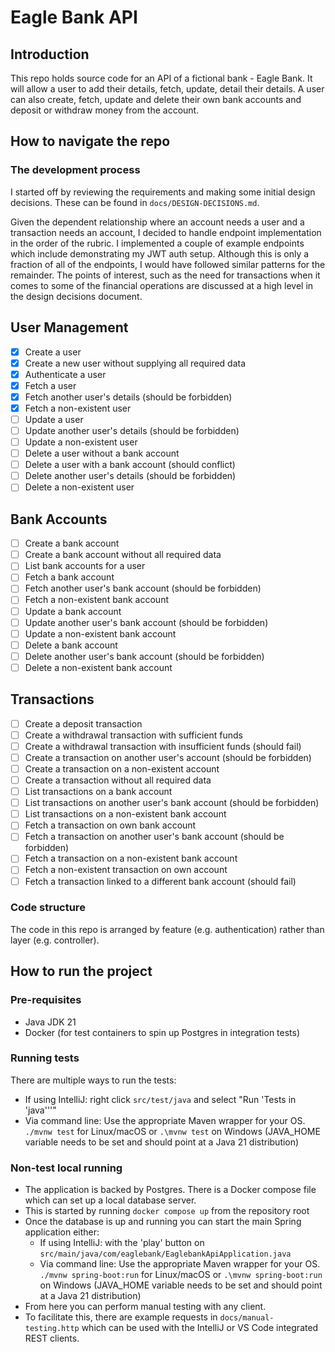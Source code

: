 # Eagle Bank API

## Introduction
This repo holds source code for an API of a fictional bank - Eagle Bank. It will allow a user to add their details, fetch, update, detail their details. A user can also create, fetch, update and delete their own bank
accounts and deposit or withdraw money from the account. 

## How to navigate the repo

### The development process
I started off by reviewing the requirements and making some initial design decisions. These can be found in `docs/DESIGN-DECISIONS.md`.

Given the dependent relationship where an account needs a user and a transaction needs an account, I decided to handle endpoint implementation in the order of the rubric. I implemented a couple of example endpoints which include demonstrating my JWT auth setup. Although this is only a fraction of all of the endpoints, I would have followed similar patterns for the remainder. The points of interest, such as the need for transactions when it comes to some of the financial operations are discussed at a high level in the design decisions document.

## User Management
- [x] Create a user
- [x] Create a new user without supplying all required data
- [x] Authenticate a user
- [x] Fetch a user
- [x] Fetch another user's details (should be forbidden)
- [x] Fetch a non-existent user
- [ ] Update a user
- [ ] Update another user's details (should be forbidden)
- [ ] Update a non-existent user
- [ ] Delete a user without a bank account
- [ ] Delete a user with a bank account (should conflict)
- [ ] Delete another user's details (should be forbidden)
- [ ] Delete a non-existent user

## Bank Accounts
- [ ] Create a bank account
- [ ] Create a bank account without all required data
- [ ] List bank accounts for a user
- [ ] Fetch a bank account
- [ ] Fetch another user's bank account (should be forbidden)
- [ ] Fetch a non-existent bank account
- [ ] Update a bank account
- [ ] Update another user's bank account (should be forbidden)
- [ ] Update a non-existent bank account
- [ ] Delete a bank account
- [ ] Delete another user's bank account (should be forbidden)
- [ ] Delete a non-existent bank account

## Transactions
- [ ] Create a deposit transaction
- [ ] Create a withdrawal transaction with sufficient funds
- [ ] Create a withdrawal transaction with insufficient funds (should fail)
- [ ] Create a transaction on another user's account (should be forbidden)
- [ ] Create a transaction on a non-existent account
- [ ] Create a transaction without all required data
- [ ] List transactions on a bank account
- [ ] List transactions on another user's bank account (should be forbidden)
- [ ] List transactions on a non-existent bank account
- [ ] Fetch a transaction on own bank account
- [ ] Fetch a transaction on another user's bank account (should be forbidden)
- [ ] Fetch a transaction on a non-existent bank account
- [ ] Fetch a non-existent transaction on own account
- [ ] Fetch a transaction linked to a different bank account (should fail)

### Code structure

The code in this repo is arranged by feature (e.g. authentication) rather than layer (e.g. controller).

## How to run the project

### Pre-requisites
- Java JDK 21
- Docker (for test containers to spin up Postgres in integration tests)

### Running tests

There are multiple ways to run the tests:
- If using IntelliJ: right click `src/test/java` and select "Run 'Tests in 'java'''"
- Via command line: Use the appropriate Maven wrapper for your OS. `./mvnw test` for Linux/macOS or `.\mvnw test` on Windows (JAVA_HOME variable needs to be set and should point at a Java 21 distribution)

### Non-test local running

- The application is backed by Postgres. There is a Docker compose file which can set up a local database server.
- This is started by running `docker compose up` from the repository root
- Once the database is up and running you can start the main Spring application either:
  - If using IntelliJ: with the 'play' button on `src/main/java/com/eaglebank/EaglebankApiApplication.java`
  - Via command line: Use the appropriate Maven wrapper for your OS. `./mvnw spring-boot:run` for Linux/macOS or `.\mvnw spring-boot:run` on Windows (JAVA_HOME variable needs to be set and should point at a Java 21 distribution)
- From here you can perform manual testing with any client.
- To facilitate this, there are example requests in `docs/manual-testing.http` which can be used with the IntelliJ or VS Code integrated REST clients.